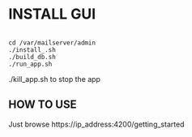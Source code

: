 <h1>INSTALL GUI</h1>

<pre><code>
cd /var/mailserver/admin
./install_.sh
./build_db.sh
./run_app.sh
</code></pre>
<p>./kill_app.sh to stop the app</p>

<h2>HOW TO USE</h2>

<p>Just browse https://ip_address:4200/getting_started</p>
